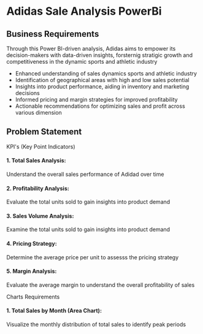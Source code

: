 # Adidas Sale Analysis PowerBi
## Business Requirements
Through this Power BI-driven analysis, Adidas aims to empower its decision-makers with data-driven insights, forsternig stratigic growth and competitiveness in the dynamic sports and athletic industry
- Enhanced understanding of sales dynamics sports and athletic industry
- Identification of geographical areas with high and low sales potential
- Insights into product performance, aiding in inventory and marketing decisions
- Informed pricing and margin strategies for improved profitability
- Actionable recommendations for optimizing sales and profit across various dimension


## Problem Statement
KPI's (Key Point Indicators)
#### 1. Total Sales Analysis:
  Understand the overall sales performance of Adidad over time
#### 2. Profitability Analysis:
  Evaluate the total units sold to gain insights into product demand
#### 3. Sales Volume Analysis:
  Examine the total units sold to gain insights into product demand
#### 4. Pricing Strategy:
  Determine the average price per unit to assesss the pricing strategy
#### 5. Margin Analysis:
  Evaluate the average margin to understand the overall profitability of sales

Charts Requirements
#### 1. Total Sales by Month (Area Chart):
  Visualize the monthly distribution of total sales to identify peak periods
